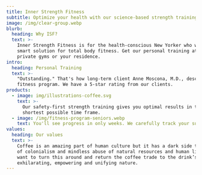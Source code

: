 ```yaml
---
title: Inner Strength Fitness
subtitle: Optimize your health with our science-based strength training
image: /img/clear-group.webp
blurb:
  heading: Why ISF?
  text: >-
    Inner Strength Fitness is for the health-conscious New Yorker who wants a
    smart solution for total body fitness. Get our personal training at 3
    private gyms or your residence. 
intro:
  heading: Personal Training
  text: >-
    "Outstanding." That's how long-term client Anne Moscona, M.D., describes our
    fitness program. We have a 5-star rating from our clients.
products:
  - image: img/illustrations-coffee.svg
    text: >-
      Our safety-first strength training gives you optimal results in the
      shortest possible time frame.
  - image: /img/fitness-program-seniors.webp
    text: You'll see progress in only weeks. We carefully track your success.
values:
  heading: Our values
  text: >-
    Coffee is an amazing part of human culture but it has a dark side too – one
    of colonialism and mindless abuse of natural resources and human lives. We
    want to turn this around and return the coffee trade to the drink’s
    exhilarating, empowering and unifying nature.
---
```


